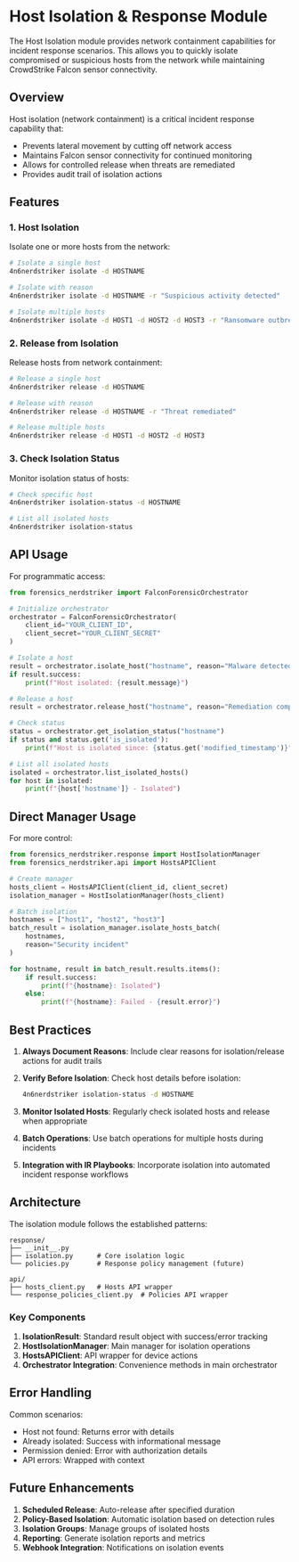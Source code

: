 # Host Isolation & Response Module

The Host Isolation module provides network containment capabilities for incident response scenarios. This allows you to quickly isolate compromised or suspicious hosts from the network while maintaining CrowdStrike Falcon sensor connectivity.

## Overview

Host isolation (network containment) is a critical incident response capability that:
- Prevents lateral movement by cutting off network access
- Maintains Falcon sensor connectivity for continued monitoring
- Allows for controlled release when threats are remediated
- Provides audit trail of isolation actions

## Features

### 1. Host Isolation
Isolate one or more hosts from the network:

```bash
# Isolate a single host
4n6nerdstriker isolate -d HOSTNAME

# Isolate with reason
4n6nerdstriker isolate -d HOSTNAME -r "Suspicious activity detected"

# Isolate multiple hosts
4n6nerdstriker isolate -d HOST1 -d HOST2 -d HOST3 -r "Ransomware outbreak"
```

### 2. Release from Isolation
Release hosts from network containment:

```bash
# Release a single host
4n6nerdstriker release -d HOSTNAME

# Release with reason
4n6nerdstriker release -d HOSTNAME -r "Threat remediated"

# Release multiple hosts
4n6nerdstriker release -d HOST1 -d HOST2 -d HOST3
```

### 3. Check Isolation Status
Monitor isolation status of hosts:

```bash
# Check specific host
4n6nerdstriker isolation-status -d HOSTNAME

# List all isolated hosts
4n6nerdstriker isolation-status
```

## API Usage

For programmatic access:

```python
from forensics_nerdstriker import FalconForensicOrchestrator

# Initialize orchestrator
orchestrator = FalconForensicOrchestrator(
    client_id="YOUR_CLIENT_ID",
    client_secret="YOUR_CLIENT_SECRET"
)

# Isolate a host
result = orchestrator.isolate_host("hostname", reason="Malware detected")
if result.success:
    print(f"Host isolated: {result.message}")

# Release a host
result = orchestrator.release_host("hostname", reason="Remediation complete")

# Check status
status = orchestrator.get_isolation_status("hostname")
if status and status.get('is_isolated'):
    print(f"Host is isolated since: {status.get('modified_timestamp')}")

# List all isolated hosts
isolated = orchestrator.list_isolated_hosts()
for host in isolated:
    print(f"{host['hostname']} - Isolated")
```

## Direct Manager Usage

For more control:

```python
from forensics_nerdstriker.response import HostIsolationManager
from forensics_nerdstriker.api import HostsAPIClient

# Create manager
hosts_client = HostsAPIClient(client_id, client_secret)
isolation_manager = HostIsolationManager(hosts_client)

# Batch isolation
hostnames = ["host1", "host2", "host3"]
batch_result = isolation_manager.isolate_hosts_batch(
    hostnames, 
    reason="Security incident"
)

for hostname, result in batch_result.results.items():
    if result.success:
        print(f"{hostname}: Isolated")
    else:
        print(f"{hostname}: Failed - {result.error}")
```

## Best Practices

1. **Always Document Reasons**: Include clear reasons for isolation/release actions for audit trails

2. **Verify Before Isolation**: Check host details before isolation:
   ```bash
   4n6nerdstriker isolation-status -d HOSTNAME
   ```

3. **Monitor Isolated Hosts**: Regularly check isolated hosts and release when appropriate

4. **Batch Operations**: Use batch operations for multiple hosts during incidents

5. **Integration with IR Playbooks**: Incorporate isolation into automated incident response workflows

## Architecture

The isolation module follows the established patterns:

```
response/
├── __init__.py
├── isolation.py      # Core isolation logic
└── policies.py       # Response policy management (future)

api/
├── hosts_client.py   # Hosts API wrapper
└── response_policies_client.py  # Policies API wrapper
```

### Key Components

1. **IsolationResult**: Standard result object with success/error tracking
2. **HostIsolationManager**: Main manager for isolation operations
3. **HostsAPIClient**: API wrapper for device actions
4. **Orchestrator Integration**: Convenience methods in main orchestrator

## Error Handling

Common scenarios:
- Host not found: Returns error with details
- Already isolated: Success with informational message
- Permission denied: Error with authorization details
- API errors: Wrapped with context

## Future Enhancements

1. **Scheduled Release**: Auto-release after specified duration
2. **Policy-Based Isolation**: Automatic isolation based on detection rules
3. **Isolation Groups**: Manage groups of isolated hosts
4. **Reporting**: Generate isolation reports and metrics
5. **Webhook Integration**: Notifications on isolation events